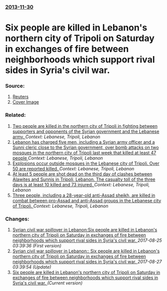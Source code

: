 ### [2013-11-30](/news/2013/11/30/index.md)

# Six people are killed in Lebanon's northern city of Tripoli on Saturday in exchanges of fire between neighborhoods which support rival sides in Syria's civil war. 




### Source:

1. [Reuters](http://www.reuters.com/article/2013/11/30/us-lebanon-tripoli-idUSBRE9AT03K20131130)
1. [Cover Image](http://s1.reutersmedia.net/resources/r/?m=02&d=20131130&t=2&i=816311932&w=&fh=545px&fw=&ll=&pl=&sq=&r=CBRE9AT12IQ00)

### Related:

1. [Two people are killed in the northern city of Tripoli in fighting between supporters and opponents of the Syrian government and the Lebanese army. ](/news/2013/10/28/two-people-are-killed-in-the-northern-city-of-tripoli-in-fighting-between-supporters-and-opponents-of-the-syrian-government-and-the-lebanese.md) _Context: Lebanese, Tripoli, Lebanon_
2. [Lebanon has charged five men, including a Syrian army officer and a Sunni cleric close to the Syrian government, over bomb attacks on two mosques in the northern city of Tripoli last week that killed at least 47 people ](/news/2013/08/30/lebanon-has-charged-five-men-including-a-syrian-army-officer-and-a-sunni-cleric-close-to-the-syrian-government-over-bomb-attacks-on-two-mo.md) _Context: Lebanese, Tripoli, Lebanon_
3. [Explosions occur outside mosques in the Lebanese city of Tripoli. Over 50 are reported killed. ](/news/2013/08/23/explosions-occur-outside-mosques-in-the-lebanese-city-of-tripoli-over-50-are-reported-killed.md) _Context: Lebanese, Tripoli, Lebanon_
4. [At least 5 people are shot dead on the third day of clashes between Alawites and Sunnis in Tripoli, Lebanon. The casualty toll of the three days is at least 10 killed and 73 injured. ](/news/2012/12/6/at-least-5-people-are-shot-dead-on-the-third-day-of-clashes-between-alawites-and-sunnis-in-tripoli-lebanon-the-casualty-toll-of-the-three.md) _Context: Lebanese, Tripoli, Lebanon_
5. [Three people, including a 28-year-old anti-Assad sheikh, are killed in combat between pro-Assad and anti-Assad groups in the Lebanese city of Tripoli. ](/news/2012/08/24/three-people-including-a-28-year-old-anti-assad-sheikh-are-killed-in-combat-between-pro-assad-and-anti-assad-groups-in-the-lebanese-city-o.md) _Context: Lebanese, Tripoli, Lebanon_

### Changes:

1. [Syrian civil war spillover in Lebanon:Six people are killed in Lebanon's northern city of Tripoli on Saturday in exchanges of fire between neighborhoods which support rival sides in Syria's civil war. ](/news/2013/11/30/syrian-civil-war-spillover-in-lebanon-psix-people-are-killed-in-lebanon-s-northern-city-of-tripoli-on-saturday-in-exchanges-of-fire-between.md) _2017-08-25 03:39:36 (First version)_
2. [Syrian civil war spillover in Lebanon:: Six people are killed in Lebanon's northern city of Tripoli on Saturday in exchanges of fire between neighborhoods which support rival sides in Syria's civil war. ](/news/2013/11/30/syrian-civil-war-spillover-in-lebanon-six-people-are-killed-in-lebanon-s-northern-city-of-tripoli-on-saturday-in-exchanges-of-fire-between.md) _2017-08-27 03:39:54 (Update)_
2. [Six people are killed in Lebanon's northern city of Tripoli on Saturday in exchanges of fire between neighborhoods which support rival sides in Syria's civil war. ](/news/2013/11/30/six-people-are-killed-in-lebanon-s-northern-city-of-tripoli-on-saturday-in-exchanges-of-fire-between-neighborhoods-which-support-rival-sides.md) _(Current version)_
